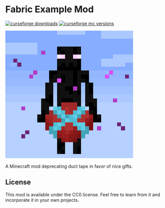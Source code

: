 # Fabric Example Mod

[![curseforge downloads](http://cf.way2muchnoise.eu/full_gift-it_downloads.svg)](https://minecraft.curseforge.com/projects/gift-it)
[![curseforge mc versions](http://cf.way2muchnoise.eu/versions/gift-it.svg)](https://minecraft.curseforge.com/projects/gift-it)

![logo](./src/main/resources/assets/giftit/icon_large.png?raw=true)

A Minecraft mod deprecating duct tape in favor of nice gifts.

## License

This mod is available under the CC0 license. Feel free to learn from it and incorporate it in your own projects.
